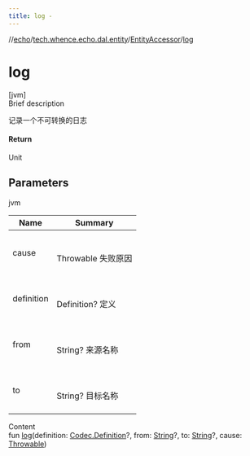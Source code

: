 ```yaml
---
title: log -
---
```

//[echo](../../index.md)/[tech.whence.echo.dal.entity](../index.md)/[EntityAccessor](index.md)/[log](log.md)



# log  
[jvm]  
Brief description  


记录一个不可转换的日志



#### Return  


Unit



## Parameters  
  
jvm  
  
|  Name|  Summary| 
|---|---|
| cause| <br><br>Throwable 失败原因<br><br>
| definition| <br><br>Definition? 定义<br><br>
| from| <br><br>String? 来源名称<br><br>
| to| <br><br>String? 目标名称<br><br>
  
  
Content  
fun [log](log.md)(definition: [Codec.Definition](../../tech.whence.echo.codec/-codec/-definition/index.md)?, from: [String](https://kotlinlang.org/api/latest/jvm/stdlib/kotlin/-string/index.html)?, to: [String](https://kotlinlang.org/api/latest/jvm/stdlib/kotlin/-string/index.html)?, cause: [Throwable](https://kotlinlang.org/api/latest/jvm/stdlib/kotlin/-throwable/index.html))  



